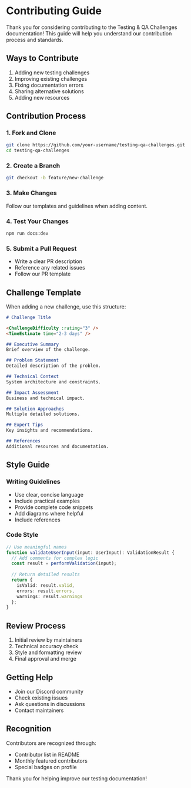 # Contributing Guide

Thank you for considering contributing to the Testing & QA Challenges documentation! This guide will help you understand our contribution process and standards.

## Ways to Contribute

1. Adding new testing challenges
2. Improving existing challenges
3. Fixing documentation errors
4. Sharing alternative solutions
5. Adding new resources

## Contribution Process

### 1. Fork and Clone
```bash
git clone https://github.com/your-username/testing-qa-challenges.git
cd testing-qa-challenges
```

### 2. Create a Branch
```bash
git checkout -b feature/new-challenge
```

### 3. Make Changes
Follow our templates and guidelines when adding content.

### 4. Test Your Changes
```bash
npm run docs:dev
```

### 5. Submit a Pull Request
- Write a clear PR description
- Reference any related issues
- Follow our PR template

## Challenge Template

When adding a new challenge, use this structure:

```markdown
# Challenge Title

<ChallengeDifficulty :rating="3" />
<TimeEstimate time="2-3 days" />

## Executive Summary
Brief overview of the challenge.

## Problem Statement
Detailed description of the problem.

## Technical Context
System architecture and constraints.

## Impact Assessment
Business and technical impact.

## Solution Approaches
Multiple detailed solutions.

## Expert Tips
Key insights and recommendations.

## References
Additional resources and documentation.
```

## Style Guide

### Writing Guidelines
- Use clear, concise language
- Include practical examples
- Provide complete code snippets
- Add diagrams where helpful
- Include references

### Code Style
```typescript
// Use meaningful names
function validateUserInput(input: UserInput): ValidationResult {
  // Add comments for complex logic
  const result = performValidation(input);
  
  // Return detailed results
  return {
    isValid: result.valid,
    errors: result.errors,
    warnings: result.warnings
  };
}
```

## Review Process

1. Initial review by maintainers
2. Technical accuracy check
3. Style and formatting review
4. Final approval and merge

## Getting Help

- Join our Discord community
- Check existing issues
- Ask questions in discussions
- Contact maintainers

## Recognition

Contributors are recognized through:
- Contributor list in README
- Monthly featured contributors
- Special badges on profile

Thank you for helping improve our testing documentation!